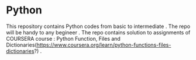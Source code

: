 # Python
This repository contains Python codes from basic to intermediate .
The repo will be handy to any begineer .
The repo contains solution to assignments of COURSERA course : Python Function, Files and Dictionaries(https://www.coursera.org/learn/python-functions-files-dictionaries?) .
